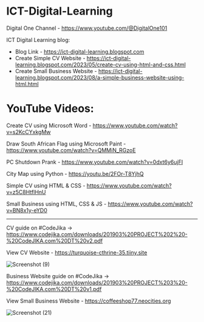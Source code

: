 # ICT-Digital-Learning

Digital One Channel - https://www.youtube.com/@DigitalOne101

ICT Digital Learning blog: 
+ Blog Link - https://ict-digital-learning.blogspot.com
+ Create Simple CV Website - https://ict-digital-learning.blogspot.com/2023/05/create-cv-using-html-and-css.html
+ Create Small Business Website - https://ict-digital-learning.blogspot.com/2023/08/a-simple-business-website-using-html.html

YouTube Videos:
================

Create CV using Microsoft Word - https://www.youtube.com/watch?v=s2KcCYxkgMw

Draw South African Flag using Microsoft Paint - https://www.youtube.com/watch?v=QMMiN_RGzoE

PC Shutdown Prank - https://www.youtube.com/watch?v=0dxt6y6ujFI

City Map using Python - https://youtu.be/2FOr-T8YjhQ

Simple CV using HTML & CSS - https://www.youtube.com/watch?v=z5C8HtflHnU

Small Business using HTML, CSS & JS - https://www.youtube.com/watch?v=BN8x1y-eYD0

_____________________________________________________________________________________

CV guide on #CodeJika -> https://www.codejika.com/downloads/201903%20PROJECT%202%20-%20CodeJIKA.com%20DT%20v2.pdf

View CV Website - https://turquoise-cthrine-35.tiiny.site

![Screenshot (9)](https://github.com/Digital-101/ICT-Digital-Learning/assets/65094648/e7b2862a-16fc-4268-85d7-6a5dcf972ace)

Business Website guide on #CodeJika -> https://www.codejika.com/downloads/201903%20PROJECT%203%20-%20CodeJIKA.com%20DT%20v1.pdf

View Small Business Website - https://coffeeshop77.neocities.org

![Screenshot (21)](https://github.com/Digital-101/ICT-Digital-Learning/assets/65094648/93cd80c3-238d-4b06-b416-3e009c344a84)


